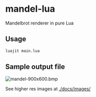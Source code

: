 # mandel-lua
Mandelbrot renderer in pure Lua

## Usage

```bash
luajit main.lua
```

## Sample output file

![mandel-900x600.bmp](./docs/images/mandel-900x600.bmp)

See higher res images at [./docs/images/](./docs/images/)
